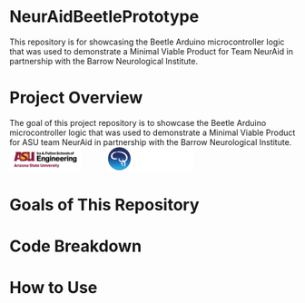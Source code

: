 # NeurAidBeetlePrototype
This repository is for showcasing the Beetle Arduino microcontroller logic that was used to demonstrate a Minimal Viable Product for Team NeurAid in partnership with the Barrow Neurological Institute.

# Project Overview
The goal of this project repository is to showcase the Beetle Arduino microcontroller logic that was used to demonstrate a Minimal Viable Product for ASU team NeurAid in partnership with the Barrow Neurological Institute. <br />
<img src="./images/asu_fultonengineering_horiz_rgb_maroongold_600ppi.png"  width="25%" height="25%">
&nbsp; &nbsp; &nbsp;&nbsp; &nbsp; &nbsp;
<img src="./images/Barrow-Logo.png"  width="30%" height="30%"> <br />

# Goals of This Repository


# Code Breakdown


# How to Use


